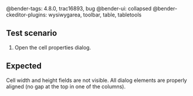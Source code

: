 @bender-tags: 4.8.0, trac16893, bug
@bender-ui: collapsed
@bender-ckeditor-plugins: wysiwygarea, toolbar, table, tabletools

## Test scenario

1. Open the cell properties dialog.

## Expected

Cell width and height fields are not visible. All dialog elements are properly aligned (no gap at the top in one of the columns).
